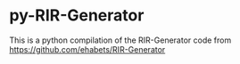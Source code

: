 # py-RIR-Generator
This is a python compilation of the RIR-Generator code from https://github.com/ehabets/RIR-Generator
